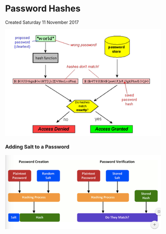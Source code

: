 # Password Hashes
Created Saturday 11 November 2017

![](./Password_Hashes/pasted_image.png)

### Adding Salt to a Password
![](./Password_Hashes/pasted_image001.png)


